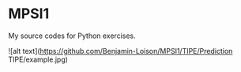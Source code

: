# MPSI1

My source codes for Python exercises.

![alt text](https://github.com/Benjamin-Loison/MPSI1/TIPE/Prediction TIPE/example.jpg)
